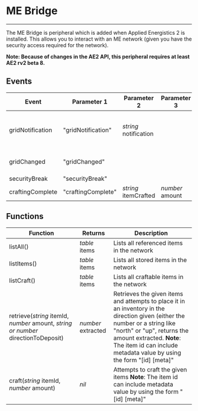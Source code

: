# ME Bridge

---

The ME Bridge is peripheral which is added when Applied Energistics 2 is installed. This allows you to interact with an ME network (given you have the security access required for the network).

<b>Note: Because of changes in the AE2 API, this peripheral requires at least AE2 rv2 beta 8.</b>

## Events
| Event | Parameter 1 | Parameter 2 | Parameter 3 | Description |
|-------|-------------|-------------|-------------|-------------|
|gridNotification|"gridNotification"|_string_ notification||This event is fired when changes have been made on the connection to the ME Bridge|
|gridChanged|"gridChanged"|||This event is fired when the grid is changed|
|securityBreak|"securityBreak"||||This event is fired when the ME Bridge is violating security rules, it will break on the next tick|
|craftingComplete|"craftingComplete"|_string_ itemCrafted|_number_ amount|_number_ bytesRequiredToCraft|This event is called when an item finishes crafting after it was requested with the craft() function|

## Functions
| Function | Returns | Description |
|----------|---------|-------------|
|listAll()|_table_ items|Lists all referenced items in the network|
|listItems()|_table_ items|Lists all stored items in the network|
|listCraft()|_table_ items|Lists all craftable items in the network|
|retrieve(_string_ itemId, _number_ amount, _string or number_ directionToDeposit)|_number_ extracted|Retrieves the given items and attempts to place it in an inventory in the direction given (either the number or a string like "north" or "up", returns the amount extracted. **Note**: The item id can include metadata value by using the form "[id] [meta]"|
|craft(_string_ itemId, _number_ amount)|_nil_|Attempts to craft the given items **Note**: The item id can include metadata value by using the form "[id] [meta]"|
